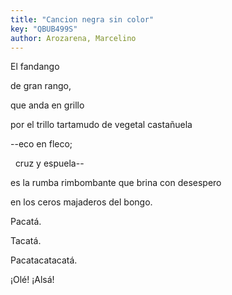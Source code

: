 ```yaml
---
title: "Cancion negra sin color"
key: "QBUB499S"
author: Arozarena, Marcelino
---
```

<div data-schema-version="8"><p>El fandango</p> <p>de gran rango,</p> <p>que anda en grillo</p> <p>por el trillo tartamudo de vegetal castañuela</p> <p>--eco en fleco;</p> <p> &nbsp; cruz y espuela--</p> <p>es la rumba rimbombante que brina con desespero</p> <p>en los ceros majaderos del bongo.</p> <p></p> <p>Pacatá.</p> <p>Tacatá.</p> <p>Pacatacatacatá.</p> <p>¡Olé! ¡Alsá!</p> </div>